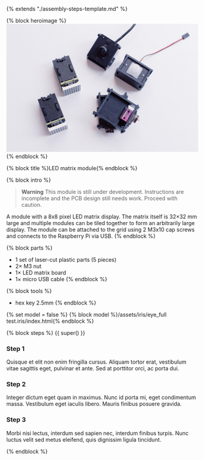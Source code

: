 {% extends "./assembly-steps-template.md" %}

{% block heroimage %}
![](/images/general/OPSORO_WEB-5.jpg)
{% endblock %}

{% block title %}LED matrix module{% endblock %}

{% block intro %}
> **Warning** This module is still under development. Instructions are
> incomplete and the PCB design still needs work. Proceed with caution.

A module with a 8x8 pixel LED matrix display. The matrix itself is 32&times;32
mm large and multiple modules can be tiled together to form an arbitrarily large
display. The module can be attached to the grid using 2 M3x10 cap screws and
connects to the Raspberry Pi via USB.
{% endblock %}

{% block parts %}
* 1 set of laser-cut plastic parts (5 pieces)
* 2&times; M3 nut
* 1&times; LED matrix board
* 1&times; micro USB cable
{% endblock %}

{% block tools %}
* hex key 2.5mm
{% endblock %}

{% set model = false %}
{% block model %}/assets/iris/eye_full test.iris/index.html{% endblock %}

{% block steps %}
{{ super() }}

### Step 1
Quisque et elit non enim fringilla cursus. Aliquam tortor erat, vestibulum vitae sagittis eget, pulvinar et ante. Sed at porttitor orci, ac porta dui.

### Step 2
Integer dictum eget quam in maximus. Nunc id porta mi, eget condimentum massa. Vestibulum eget iaculis libero. Mauris finibus posuere gravida.

### Step 3
Morbi nisi lectus, interdum sed sapien nec, interdum finibus turpis. Nunc luctus velit sed metus eleifend, quis dignissim ligula tincidunt.

{% endblock %}
